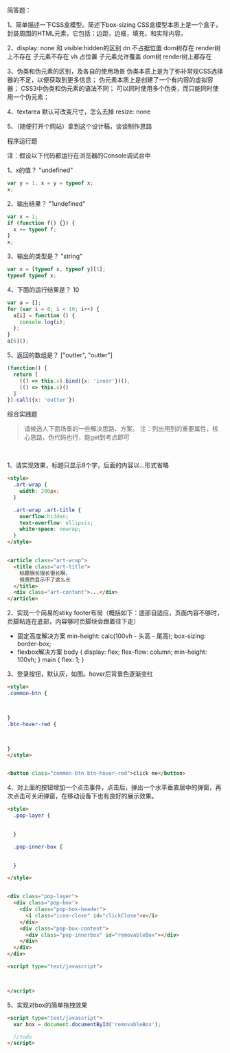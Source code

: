 简答题：

1、简单描述一下CSS盒模型。简述下box-sizing
CSS盒模型本质上是一个盒子，封装周围的HTML元素，它包括：边距，边框，填充，和实际内容。

2、display: none 和 visible:hidden的区别 
dn 不占据位置 dom树存在 render树上不存在 子元素不存在
vh 占位置 子元素允许覆盖 dom树 render树上都存在


3、伪类和伪元素的区别，及各自的使用场景
伪类本质上是为了弥补常规CSS选择器的不足，以便获取到更多信息；
伪元素本质上是创建了一个有内容的虚拟容器；
CSS3中伪类和伪元素的语法不同；
可以同时使用多个伪类，而只能同时使用一个伪元素；

4、textarea 默认可改变尺寸，怎么去掉
resize: none

5、（随便打开个网站）拿到这个设计稿，谈谈制作思路


程序运行题

注：假设以下代码都运行在浏览器的Console调试台中

1、x的值？ "undefined"

```js
var y = 1, x = y = typeof x;
x;    
```

2、输出结果？ "1undefined"

```js
var x = 1;
if (function f() {}) {
  x += typeof f;
}
x;
```

3、输出的类型是？ "string"

```js
var x = [typeof x, typeof y][1];
typeof typeof x;
```

4、下面的运行结果是？ 10

```js
var a = [];
for (var i = 0; i < 10; i++) {
  a[i] = function () {
    console.log(i);
  };
}
a[6](); 
```

5、返回的数组是？ ["outter", "outter"]

```js
(function() {
  return [
    (() => this.x).bind({x: 'inner'})(),
    (() => this.x)()
  ]
}).call({x: 'outter'})
```

综合实践题

> 请候选人下面场景的一些解决思路、方案。
注：列出用到的重要属性，核心思路，伪代码也行，能get到考点即可

<br>

1、请实现效果，标题只显示8个字，后面的内容以...形式省略

```html
<style>
  .art-wrap {
    width: 200px;
  }

  .art-wrap .art-title {
    overflow:hidden;
    text-overflow: ellipsis;
    white-space: nowrap;
  }
</style>


<article class="art-wrap">
  <title class="art-title">
    标题很长很长很长啊，
    但真的显示不了这么长
  </title>
  <div class="art-content">...</div>
</article>
```

2、实现一个简易的stiky footer布局（概括如下：底部自适应，页面内容不够时，页脚粘连在底部，内容够时页脚块会跟着往下走）
* 固定高度解决方案 min-height: calc(100vh - 头高 - 尾高); box-sizing: border-box;
* flexbox解决方案 body { display: flex; flex-flow: column; min-height: 100vh; } main { flex: 1; }

3、登录按钮，默认灰，如图。hover后背景色逐渐变红

```html
<style>
.common-btn {



}
.btn-hover-red {



}
</style>


<button class="common-btn btn-hover-red">click me</button>
```

4、对上面的按钮增加一个点击事件，点击后，弹出一个水平垂直居中的弹窗，再次点击可关闭弹窗，在移动设备下也有良好的展示效果。

```html
<style>
  .pop-layer {
    

  }

  .pop-inner-box {
   

  }

</style>


<div class="pop-layer">
  <div class="pop-box">
    <div class="pop-box-header">
      <i class="icon-close" id="clickClose">x</i>
    </div>
    <div class="pop-box-content">
      <div class="pop-innerbox" id="removableBox"></div>
    </div>
  </div>
</div>

<script type="text/javascript">



</script>
```

5、实现对box的简单拖拽效果

```html
<script type="text/javascript">
  var box = document.documentById('removableBox');

  //todo
</script>
```
